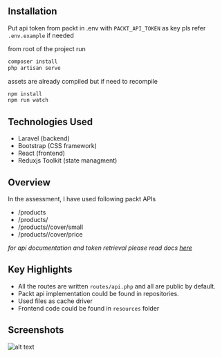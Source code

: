 ## Installation
Put api token from packt in .env with `PACKT_API_TOKEN` as key pls refer `.env.example` if needed

from root of the project run
```bash
composer install
php artisan serve
```
assets are already compiled but if need to recompile
```bash
npm install
npm run watch
```
## Technologies Used
- Laravel (backend) 
- Bootstrap (CSS framework)
- React (frontend)
- Reduxjs Toolkit (state managment)


## Overview
In the assessment, I have used following packt APIs
- /products
- /products/<id> 
- /products/<id>/cover/small
- /products/<id>/cover/price

*for api documentation and token retrieval please read docs  [here](https://api.packt.com/docs/api-products#trigger])* 

## Key Highlights
- All the routes are written `routes/api.php` and all are public by default.
- Packt api implementation could be found in repositories.
- Used files as cache driver
- Frontend code could be found in `resources` folder

## Screenshots
![alt text](https://github.com/[username]/[reponame]/blob/[branch]/image.jpg?raw=true)



